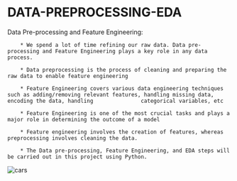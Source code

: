 # DATA-PREPROCESSING-EDA

Data Pre-processing and Feature Engineering:

        * We spend a lot of time refining our raw data. Data pre-processing and Feature Engineering plays a key role in any data process.
         
        * Data preprocessing is the process of cleaning and preparing the raw data to enable feature engineering

        * Feature Engineering covers various data engineering techniques such as adding/removing relevant features, handling missing data, encoding the data, handling               categorical variables, etc

        * Feature Engineering is one of the most crucial tasks and plays a major role in determining the outcome of a model

        * Feature engineering involves the creation of features, whereas preprocessing involves cleaning the data. 

        * The Data pre-processing, Feature Engineering, and EDA steps will be carried out in this project using Python.
         
         
         
![cars](https://user-images.githubusercontent.com/122966157/222444269-54dcde80-a9c5-4861-abed-a851e400f00c.jpeg)
         
         
         

